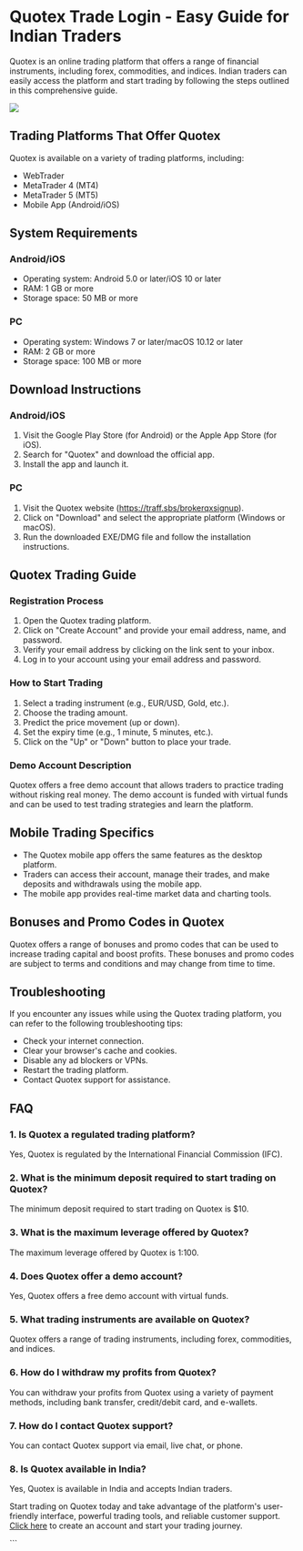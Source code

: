 # Quotex Trade Login - Easy Guide for Indian Traders

Quotex is an online trading platform that offers a range of financial
instruments, including forex, commodities, and indices. Indian traders
can easily access the platform and start trading by following the steps
outlined in this comprehensive guide.

[![](https://static.quotex.io/files/3_en/300_250.jpg)](https://traff.sbs/brokerqxlid)

## Trading Platforms That Offer Quotex

Quotex is available on a variety of trading platforms, including:

-   WebTrader
-   MetaTrader 4 (MT4)
-   MetaTrader 5 (MT5)
-   Mobile App (Android/iOS)

## System Requirements

### Android/iOS

-   Operating system: Android 5.0 or later/iOS 10 or later
-   RAM: 1 GB or more
-   Storage space: 50 MB or more

### PC

-   Operating system: Windows 7 or later/macOS 10.12 or later
-   RAM: 2 GB or more
-   Storage space: 100 MB or more

## Download Instructions

### Android/iOS

1.  Visit the Google Play Store (for Android) or the Apple App Store
    (for iOS).
2.  Search for "Quotex" and download the official app.
3.  Install the app and launch it.

### PC

1.  Visit the Quotex website (https://traff.sbs/brokerqxsignup).
2.  Click on "Download" and select the appropriate platform
    (Windows or macOS).
3.  Run the downloaded EXE/DMG file and follow the installation
    instructions.

## Quotex Trading Guide

### Registration Process

1.  Open the Quotex trading platform.
2.  Click on "Create Account" and provide your email address,
    name, and password.
3.  Verify your email address by clicking on the link sent to your
    inbox.
4.  Log in to your account using your email address and password.

### How to Start Trading

1.  Select a trading instrument (e.g., EUR/USD, Gold, etc.).
2.  Choose the trading amount.
3.  Predict the price movement (up or down).
4.  Set the expiry time (e.g., 1 minute, 5 minutes, etc.).
5.  Click on the "Up" or "Down" button to place your trade.

### Demo Account Description

Quotex offers a free demo account that allows traders to practice
trading without risking real money. The demo account is funded with
virtual funds and can be used to test trading strategies and learn the
platform.

## Mobile Trading Specifics

-   The Quotex mobile app offers the same features as the desktop
    platform.
-   Traders can access their account, manage their trades, and make
    deposits and withdrawals using the mobile app.
-   The mobile app provides real-time market data and charting tools.

## Bonuses and Promo Codes in Quotex

Quotex offers a range of bonuses and promo codes that can be used to
increase trading capital and boost profits. These bonuses and promo
codes are subject to terms and conditions and may change from time to
time.

## Troubleshooting

If you encounter any issues while using the Quotex trading platform, you
can refer to the following troubleshooting tips:

-   Check your internet connection.
-   Clear your browser\'s cache and cookies.
-   Disable any ad blockers or VPNs.
-   Restart the trading platform.
-   Contact Quotex support for assistance.

## FAQ

### 1. Is Quotex a regulated trading platform?

Yes, Quotex is regulated by the International Financial Commission
(IFC).

### 2. What is the minimum deposit required to start trading on Quotex?

The minimum deposit required to start trading on Quotex is \$10.

### 3. What is the maximum leverage offered by Quotex?

The maximum leverage offered by Quotex is 1:100.

### 4. Does Quotex offer a demo account?

Yes, Quotex offers a free demo account with virtual funds.

### 5. What trading instruments are available on Quotex?

Quotex offers a range of trading instruments, including forex,
commodities, and indices.

### 6. How do I withdraw my profits from Quotex?

You can withdraw your profits from Quotex using a variety of payment
methods, including bank transfer, credit/debit card, and e-wallets.

### 7. How do I contact Quotex support?

You can contact Quotex support via email, live chat, or phone.

### 8. Is Quotex available in India?

Yes, Quotex is available in India and accepts Indian traders.

Start trading on Quotex today and take advantage of the platform\'s
user-friendly interface, powerful trading tools, and reliable customer
support. [Click here](\%22https://traff.sbs/brokerqxsignup\%22) to
create an account and start your trading journey.

\`\`\`

